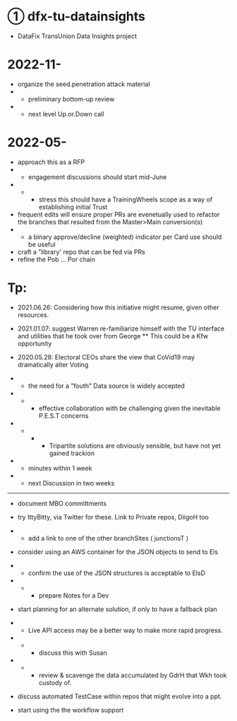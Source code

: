 # ① dfx-tu-datainsights
* DataFix TransUnion Data Insights project

# 2022-11-
* organize the seed.penetration attack material
* * preliminary bottom-up review
* * next level Up.or.Down call

# 2022-05-
* approach this as a RFP 
* * engagement discussions should start mid-June
* * * stress this should have a TrainingWheels scope as a way of establishing initial Trust 
* frequent edits will ensure proper PRs are evenetually used to refactor the branches that resulted from the Master>Main conversion(s)
* * a binary approve/decline (weighted) indicator per Card use should be useful
* craft a "library' repo that can be fed via PRs
* refine the Pob ... Por chain

# Tp:
* 2021.06.26: Considering how this initiative might resume, given other resources.

* 2021.01.07: suggest Warren re-familiarize himself with the TU interface and utilities that he took over from George
** This could be a Kfw opportunity
* 2020.05.28: Electoral CEOs share the view that CoVid19 may dramatically alter Voting
* * the need for a "fouth" Data source is widely accepted
* * * effective collaboration with be challenging given the inevitable P.E.S.T concerns
* * * * Tripartite solutions are obviously sensible, but have not yet gained trackion
* * minutes within 1 week
* * next Discussion in two weeks

<hr>

* document MBO committments
* try IttyBitty, via Twitter for these.  Link to Private repos, DiigoH too
* * add a link to one of the other branchSites ( junctionsT )
* consider using an AWS container for the JSON objects to send to Els
* * confirm the use of the JSON structures is acceptable to ElsD
* * * prepare Notes for a Dev
* start planning for an alternate solution, if only to have a fallback plan
* * Live API access may be a better way to make more rapid progress.
* * * discuss this with Susan
* * * review & scavenge the data accumulated by GdrH that Wkh took custody of.
* discuss automated TestCase within repos that might evolve into a ppt.

* start using the the workflow support
